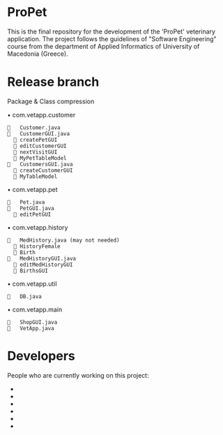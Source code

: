 ProPet
=======

This is the final repository for the development of the 'ProPet' veterinary application.
The project follows the guidelines of "Software Engineering" course from the department of Applied Informatics of University of Macedonia (Greece).

Release branch
===============
Package & Class compression

•  com.vetapp.customer

    	Customer.java
    	CustomerGUI.java
      	createPetGUI
      	editCustomerGUI
      	nextVisitGUI
      	MyPetTableModel
    	CustomersGUI.java
      	createCustomerGUI
      	MyTableModel
•	com.vetapp.pet

    	Pet.java
    	PetGUI.java
      	editPetGUI
•	com.vetapp.history

    	MedHistory.java (may not needed)
      	HistoryFemale
      	Birth
    	MedHistoryGUI.java
      	editMedHistoryGUI
      	BirthsGUI
      
•	com.vetapp.util

    	DB.java
•	com.vetapp.main

    	ShopGUI.java
    	VetApp.java


Developers
===========

People who are currently working on this project:

-
-
-
-
-
-


